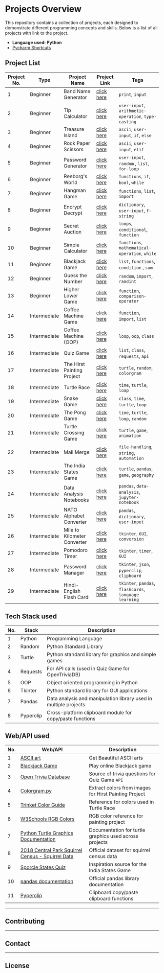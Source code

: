 # Projects Overview

This repository contains a collection of projects, each designed to demonstrate different programming concepts and skills. 
Below is a list of all projects with link to the project.
- **Language used: Python**
- [Pycharm Shortcuts](https://www.jetbrains.com/help/pycharm/mastering-keyboard-shortcuts.html?keymap=secondary_windows#advanced-features)

## Project List
| **Project No.** | **Type**     | **Project Name**            | **Project Link**                                         | **Tags**                                               |
|-----------------|--------------|-----------------------------|----------------------------------------------------------|--------------------------------------------------------|
| 1               | Beginner     | Band Name Generator         | [click here](Beginner/01_band_name_generator)            | `print`, `input`                                       |
| 2               | Beginner     | Tip Calculator              | [click here](Beginner/02_tip_calculator)                 | `user-input`, `arithmetic-operation`, `type-casting`   |
| 3               | Beginner     | Treasure Island             | [click here](Beginner/03_treasure_island)                | `ascii`, `user-input`, `if`, `else`                    |
| 4               | Beginner     | Rock Paper Scissors         | [click here](Beginner/04_rock_paper_scissors)            | `ascii`, `user-input`, `elif`                          |
| 5               | Beginner     | Password Generator          | [click here](Beginner/05_password_generator)             | `user-input`, `random`   , `list`, `for-loop`          |
| 6               | Beginner     | Reeborg's World             | [click here](Beginner/06_reborg-s_world)                 | `functions`, `if`, `bool`, `while`                     |
| 7               | Beginner     | Hangman Game                | [click here](Beginner/07_hangman_game)                   | `functions`, `list`, `import`                          |
| 8               | Beginner     | Encrypt Decrypt             | [click here](Beginner/08_encrypt_decrypt)                | `dictionary`, `user-input`, `f-string`                 |
| 9               | Beginner     | Secret Auction              | [click here](Beginner/09_secret_auction)                 | `loops`, `conditional`, `function`                     |
| 10              | Beginner     | Simple Calculator           | [click here](Beginner/10_simple_calculator)              | `functions`, `mathematical-operation`, `while`         |
| 11              | Beginner     | Blackjack Game              | [click here](Beginner/11_blackjack_game)                 | `list`, `functions`, `condition` , `sum`               |
| 12              | Beginner     | Guess the Number            | [click here](Beginner/12_number_guess_game)              | `random`, `import`, `randint`                          |
| 13              | Beginner     | Higher Lower Game           | [click here](Beginner/13_higher_lower_game)              | `function`, `comparison-operator`                      |
| 14              | Intermediate | Coffee Machine Game         | [click here](Intermediate/14_coffee_machine_game)        | `function`, `import`, `list`                           |
| 15              | Intermediate | Coffee Machine (OOP)        | [click here](Intermediate/15_coffee_machine_with_oop)    | `loop`, `oop`, `class`                                 |
| 16              | Intermediate | Quiz Game                   | [click here](Intermediate/16_quiz_game)                  | `list`, `class`, `requests`, `api`                     |
| 17              | Intermediate | The Hirst Painting Project  | [click here](Intermediate/17_The_Hirst_Painting_Project) | `turtle`, `random`, `colorgram`                        |
| 18              | Intermediate | Turtle Race                 | [click here](Intermediate/18_turtle_race)                | `time`, `turtle`, `loop`                               |
| 19              | Intermediate | Snake Game                  | [click here](Intermediate/19_snake_game)                 | `class`, `time`, `turtle`, `loop`                      |
| 20              | Intermediate | The Pong Game               | [click here](Intermediate/20_the_pong_game)              | `time`, `turtle`, `loop`, `random`                     |
| 21              | Intermediate | Turtle Crossing Game        | [click here](Intermediate/21_Turtle_crossing_game)       | `turtle`, `game`, `animation`                          |
| 22              | Intermediate | Mail Merge                  | [click here](Intermediate/22_mail_merge)                 | `file-handling`, `string`, `automation`                |
| 23              | Intermediate | The India States Game       | [click here](Intermediate/23_the_india_states_game)      | `turtle`, `pandas`, `game`, `geography`                |
| 24              | Intermediate | Data Analysis Notebooks     | [click here](Intermediate/24_data_analysis)              | `pandas`, `data-analysis`, `jupyter-notebook`          |
| 25              | Intermediate | NATO Alphabet Converter     | [click here](Intermediate/25_nato_alphabet)              | `pandas`, `dictionary`, `user-input`                   |
| 26              | Intermediate | Mile to Kilometer Converter | [click here](Intermediate/26_mile_to_kilometers)         | `tkinter`, `GUI`, `conversion`                         |
| 27              | Intermediate | Pomodoro Timer              | [click here](Intermediate/27_pomodoro)                   | `tkinter`, `timer`, `GUI`                              |
| 28              | Intermediate | Password Manager            | [click here](Intermediate/28_password_manager)           | `tkinter`, `json`, `pyperclip`, `clipboard`            |
| 29              | Intermediate | Hindi-English Flash Card    | [click here](Intermediate/29_flash_card)                 | `tkinter`, `pandas`, `flashcards`, `language learning` |


## Tech Stack used
| **No.** | **Stack**      | **Description**                                                  |
|---------|----------------|------------------------------------------------------------------|
| 1       | Python         | Programming Language                                             |
| 2       | Random         | Python Standard Library                                          |
| 3       | Turtle         | Python standard library for graphics and simple games            |
| 4       | Requests       | For API calls (used in Quiz Game for OpenTriviaDB)               |
| 5       | OOP            | Object oriented programming in Python                            |
| 6       | Tkinter        | Python standard library for GUI applications                     |
| 7       | Pandas         | Data analysis and manipulation library used in multiple projects |
| 8       | Pyperclip      | Cross-platform clipboard module for copy/paste functions         |



## Web/API used
| **No.** | **Web/API**                                                                                                                                                         | **Description**                                        |
|---------|---------------------------------------------------------------------------------------------------------------------------------------------------------------------|--------------------------------------------------------|
| 1       | [ASCII art](https://ascii.co.uk/art)                                                                                                                                | Get Beautiful ASCII arts                               |
| 2       | [Blackjack Game](https://games.washingtonpost.com/games/blackjack)                                                                                                  | Play online Blackjack game                             |
| 3       | [Open Trivia Database](https://opentdb.com/)                                                                                                                        | Source of trivia questions for Quiz Game  `API`        |
| 4       | [Colorgram.py](https://github.com/obskyr/colorgram.py)                                                                                                              | Extract colors from images for Hirst Painting Project  |
| 5       | [Trinket Color Guide](https://trinket.io/docs/colors)                                                                                                               | Reference for colors used in Turtle Race               |
| 6       | [W3Schools RGB Colors](https://www.w3schools.com/colors/colors_rgb.asp)                                                                                             | RGB color reference for painting project               |
| 7       | [Python Turtle Graphics Documentation](https://docs.python.org/3/library/turtle.html)                                                                               | Documentation for turtle graphics used across projects |
| 8       | [2018 Central Park Squirrel Census - Squirrel Data](https://data.cityofnewyork.us/Environment/2018-Central-Park-Squirrel-Census-Squirrel-Data/vfnx-vebw/about_data) | Official dataset for squirrel census data              |
| 9       | [Sporcle States Quiz](https://www.sporcle.com/games/g/states)                                                                                                       | Inspiration source for the India States Game           |
| 10      | [pandas documentation](https://pandas.pydata.org/docs/)                                                                                                             | Official pandas library documentation                  |
| 11      | [Pyperclip](https://pypi.org/project/pyperclip/)                                                                                                                    | Clipboard copy/paste clipboard functions               |





---
## Contributing

[//]: # (Feel free to contribute by enhancing the game logic or adding new features.)

---

## Contact

[//]: # (For any questions or suggestions, please contact [Your Email]&#40;mailto:your@email.com&#41;.)

---

## License

[//]: # (This project is licensed under the [MIT License]&#40;https://opensource.org/licenses/MIT&#41;.)
